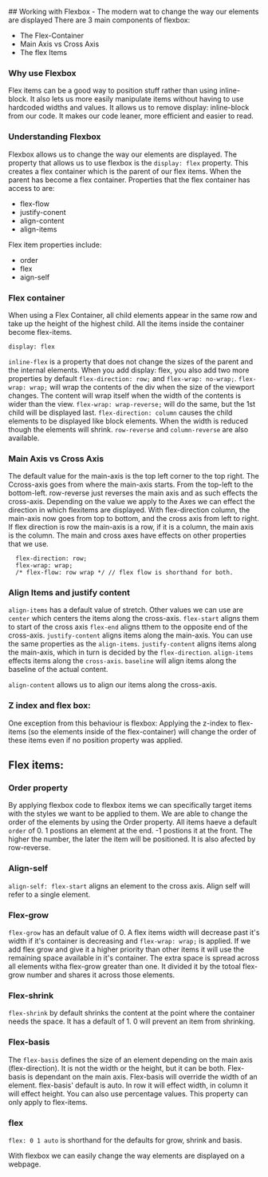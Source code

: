 ## Working with Flexbox - The modern wat to change the way our elements are displayed
There are 3 main components of flexbox:
- The Flex-Container
- Main Axis vs Cross Axis
- The flex Items

### Why use Flexbox

Flex items can be a good way to position stuff rather than using inline-block. It also lets us more easily manipulate items without having to use hardcoded widths and values. It allows us to remove display: inline-block from our code. It makes our code leaner, more efficient and easier to read.

### Understanding Flexbox

Flexbox allows us to change the way our elements are displayed. The property that allows us to use flexbox is the `display: flex` property. This creates a flex container which is the parent of our flex items. When the parent has become a flex container. Properties that the flex container has access to are:
- flex-flow
- justify-conent
- align-content
- align-items

Flex item properties include:
- order
- flex 
- aign-self

### Flex container
When using a Flex Container, all child elements appear in the same row and take up the height of the highest child.
All the items inside the container become flex-items.

```
display: flex
```
`inline-flex` is a property that does not change the sizes of the parent and the internal elements. 
When you add display: flex, you also add two more properties by default `flex-direction: row;`
and `flex-wrap: no-wrap;`. 
`flex-wrap: wrap;` will wrap the contents of the div when the size of the viewport changes. The content will wrap itself when the width of the contents is wider than the view.
`flex-wrap: wrap-reverse;` will do the same, but the 1st child will be displayed last.
`flex-direction: column` causes the child elements to be displayed like block elements. When the width is reduced though the elements will shrink. `row-reverse` and `column-reverse` are also available. 

### Main Axis vs Cross Axis

The default value for the main-axis is the top left corner to the top right. The Ccross-axis goes from where the main-axis starts. From the top-left to the bottom-left. row-reverse just reverses the main axis and as such effects the cross-axis. Depending on the value we apply to the Axes we can effect the direction in which flexitems are displayed.
With flex-direction column, the main-axis now goes from top to bottom, and the cross axis from left to right. 
If flex direction is row the main-axis is a row, if it is a column, the main axis is the column.
The main and cross axes have effects on other properties that we use.
```
  flex-direction: row;
  flex-wrap: wrap;
  /* flex-flow: row wrap */ // flex flow is shorthand for both.

```

### Align Items and justify content

`align-items` has a default value of stretch. Other values we can use are `center` which centers the items along the cross-axis. `flex-start` aligns them to start of the cross axis `flex-end` aligns tthem to the opposite end of the cross-axis.
`justify-content` aligns items along the main-axis. You can use the same properties as the `align-items`.
`justify-content` aligns items along the main-axis, which in turn is decided by the `flex-direction`. `align-items` effects items along the `cross-axis`. 
`baseline` will align items along the baseline of the actual content. 

`align-content` allows us to align our items along the cross-axis. 

### Z index and flex box:
One exception from this behaviour is flexbox: Applying the z-index  to flex-items (so the elements inside of the flex-container) will change the order of these items even if no position  property was applied.

## Flex items:

### Order property
By applying flexbox code to flexbox items we can specifically target items with the styles we want to be applied to them. We are able to change the order of the elements by using the Order property. All items haeve a default `order` of 0. 1 postions an element at the end. -1 postions it at the front. The higher the number, the later the item will be positioned. It is also afected by row-reverse.

### Align-self
`align-self: flex-start` aligns an element to the cross axis. Align self will refer to a single element.

### Flex-grow
`flex-grow` has an default value of 0. A flex items width will decrease past it's width if it's container is decreasing and  `flex-wrap: wrap;` is applied. If we add flex grow and give it a higher priority than other items it will use the remaining space available in it's container. The extra space is spread across all elements witha  flex-grow greater than one. It divided it by the totoal flex-grow number and shares it across those elements. 

### Flex-shrink

`flex-shrink` by default shrinks the content at the point where the container needs the space. It has a default of 1. 0 will prevent an item from shrinking. 

### Flex-basis

The `flex-basis` defines the size of an element depending on the main axis (flex-direction). It is not the width or the height, but it can be both. Flex-basis is dependant on the main axis. Flex-basis will override the width of an element. flex-basis' default is auto. In row it will effect width, in column it will effect height. You can also use percentage values. This property can only apply to flex-items.

### flex
`flex: 0 1 auto` is shorthand for the defaults for grow, shrink and basis.

With flexbox we can easily change the way elements are displayed on a webpage. 